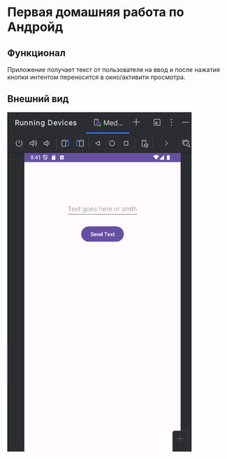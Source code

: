 # Первая домашняя работа по Андройд
## Функционал
Приложение получает текст от пользователя на ввод и после нажатия кнопки интентом переносится в окно/активити просмотра.
## Внешний вид
![1st screenshot of the app](https://github.com/AlexVenem/Android-HSE/blob/master-lab1/app/1-1%20Android.png)
